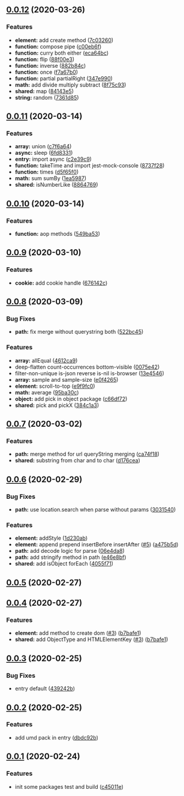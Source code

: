 ## [0.0.12](https://github.com/tomato-js/tomato/compare/v0.0.11...v0.0.12) (2020-03-26)

### Features

-   **element:** add create method ([7c03260](https://github.com/tomato-js/tomato/commit/7c03260fe617896f5ac97083622012163b5b1d51))
-   **function:** compose pipe ([c00eb6f](https://github.com/tomato-js/tomato/commit/c00eb6f8f6f419d3eca4a60e4936d2c5aa4e623d))
-   **function:** curry both either ([eca64bc](https://github.com/tomato-js/tomato/commit/eca64bc9023a356231a336b7d97656e55a1c9f14))
-   **function:** flip ([88f00e3](https://github.com/tomato-js/tomato/commit/88f00e3dd8e8b3a244a8cf9a4ba5a4c03da3a061))
-   **function:** inverse ([882b84c](https://github.com/tomato-js/tomato/commit/882b84ca812991a7c676d3d4f2924a33002d95d2))
-   **function:** once ([f7a67b0](https://github.com/tomato-js/tomato/commit/f7a67b0d218c744415b800f8447728238ebda28f))
-   **function:** partial partialRight ([347e990](https://github.com/tomato-js/tomato/commit/347e990af03ade43f780e439d35847074216f2e3))
-   **math:** add divide multiply subtract ([8f75c93](https://github.com/tomato-js/tomato/commit/8f75c9331f18f7a20b794a29d8fdd96b21a0cb6e))
-   **shared:** map ([84143e5](https://github.com/tomato-js/tomato/commit/84143e5ab157b812a3d4d0c5efb9f37d8b198976))
-   **string:** random ([7361d85](https://github.com/tomato-js/tomato/commit/7361d85e80d292b012af8605a8b79e657422b7d8))

## [0.0.11](https://github.com/tomato-js/tomato/compare/v0.0.10...v0.0.11) (2020-03-14)

### Features

-   **array:** union ([c7f6a64](https://github.com/tomato-js/tomato/commit/c7f6a6421ce2a29813548a5ff461df7bbf496a8a))
-   **async:** sleep ([6fd8331](https://github.com/tomato-js/tomato/commit/6fd8331cf41d317cecc791ed5d8d248e7a2e2d5d))
-   **entry:** import async ([c2e39c9](https://github.com/tomato-js/tomato/commit/c2e39c93bb8a10c5c19397f3e2dd340eec54d418))
-   **function:** takeTime and import jest-mock-console ([8737f28](https://github.com/tomato-js/tomato/commit/8737f28983dcff682fb3f0b938e339c8f6220572))
-   **function:** times ([d5f65f0](https://github.com/tomato-js/tomato/commit/d5f65f041250a0bd66a4711551b854212afd7985))
-   **math:** sum sumBy ([1ea5987](https://github.com/tomato-js/tomato/commit/1ea59879b7fde56d88b01239c393568ebffff853))
-   **shared:** isNumberLike ([8864769](https://github.com/tomato-js/tomato/commit/88647691783cbf030ada6e009c5aeacf8b19aabb))

## [0.0.10](https://github.com/tomato-js/tomato/compare/v0.0.9...v0.0.10) (2020-03-14)

### Features

-   **function:** aop methods ([549ba53](https://github.com/tomato-js/tomato/commit/549ba5325e3bfceaff8e74b0fe11857db36a961a))

## [0.0.9](https://github.com/tomato-js/tomato/compare/v0.0.8...v0.0.9) (2020-03-10)

### Features

-   **cookie:** add cookie handle ([676142c](https://github.com/tomato-js/tomato/commit/676142c66f42176af99924713adac64f50f9379d))

## [0.0.8](https://github.com/tomato-js/tomato/compare/v0.0.7...v0.0.8) (2020-03-09)

### Bug Fixes

-   **path:** fix merge without querystring both ([522bc45](https://github.com/tomato-js/tomato/commit/522bc452450b41a12d92645fc924ae637f944c90))

### Features

-   **array:** allEqual ([4612ca9](https://github.com/tomato-js/tomato/commit/4612ca9fde0d457b0bc585b651498e7757d6bc73))
-   deep-flatten count-occurrences bottom-visible ([0075e42](https://github.com/tomato-js/tomato/commit/0075e4223c224dca53194cf958f0b98b259b1fd0))
-   filter-non-unique is-json reverse is-nil is-browser ([13e4546](https://github.com/tomato-js/tomato/commit/13e4546b45077da47aa4b434ba651dce110e62e6))
-   **array:** sample and sample-size ([e0f4265](https://github.com/tomato-js/tomato/commit/e0f42658da4832654085c6221fcd53eab2a8e2e1))
-   **element:** scroll-to-top ([e9f9fc0](https://github.com/tomato-js/tomato/commit/e9f9fc03eaac936bb8d88a7f2ef1c91b50a8d1c2))
-   **math:** average ([95ba30c](https://github.com/tomato-js/tomato/commit/95ba30c134249fc6183083f5aaea6da1e034f893))
-   **object:** add pick in object package ([c66df72](https://github.com/tomato-js/tomato/commit/c66df727be912e4c03957b8d267f8ceabf225a13))
-   **shared:** pick and pickX ([384c1a3](https://github.com/tomato-js/tomato/commit/384c1a3ed1bf9c886d6b44b610afb6d9fb3ba7ab))

## [0.0.7](https://github.com/tomato-js/tomato/compare/v0.0.6...v0.0.7) (2020-03-02)

### Features

-   **path:** merge method for url queryString merging ([ca74f18](https://github.com/tomato-js/tomato/commit/ca74f18128e3fa7a23767143595e10d4cc52c767))
-   **shared:** substring from char and to char ([d176cea](https://github.com/tomato-js/tomato/commit/d176cea8309175edad2d322ddf250e3615db9f47))

## [0.0.6](https://github.com/tomato-js/tomato/compare/v0.0.5...v0.0.6) (2020-02-29)

### Bug Fixes

-   **path:** use location.search when parse without params ([3031540](https://github.com/tomato-js/tomato/commit/303154053f63c36a2fb3a6824f1be79d43e5940a))

### Features

-   **element:** addStyle ([1d230ab](https://github.com/tomato-js/tomato/commit/1d230abbc12e872caee1c9caa20566d859a93ff9))
-   **element:** append prepend insertBefore insertAfter ([#5](https://github.com/tomato-js/tomato/issues/5)) ([a475b5d](https://github.com/tomato-js/tomato/commit/a475b5d392194f34562af75bdb4df81d4433c8a1))
-   **path:** add decode logic for parse ([06e4da8](https://github.com/tomato-js/tomato/commit/06e4da83b7203f09142d8eed8fb2677186af643e))
-   **path:** add stringify method in path ([e46e8bf](https://github.com/tomato-js/tomato/commit/e46e8bfe73a041b4b52679dafa3501973cf743cd))
-   **shared:** add isObject forEach ([4055f71](https://github.com/tomato-js/tomato/commit/4055f719d9d46b77f65ba6262e32cfe4df0fe9ce))

## [0.0.5](https://github.com/tomato-js/tomato/compare/v0.0.4...v0.0.5) (2020-02-27)

## [0.0.4](https://github.com/tomato-js/tomato/compare/v0.0.3...v0.0.4) (2020-02-27)

### Features

-   **element:** add method to create dom ([#3](https://github.com/tomato-js/tomato/issues/3)) ([b7bafe1](https://github.com/tomato-js/tomato/commit/b7bafe11475fb680894cdbdee9c0d48d4a210255))
-   **shared:** add ObjectType and HTMLElementKey ([#3](https://github.com/tomato-js/tomato/issues/3)) ([b7bafe1](https://github.com/tomato-js/tomato/commit/b7bafe11475fb680894cdbdee9c0d48d4a210255))

## [0.0.3](https://github.com/tomato-js/tomato/compare/v0.0.2...v0.0.3) (2020-02-25)

### Bug Fixes

-   entry default ([439242b](https://github.com/tomato-js/tomato/commit/439242b2684a06b818958c81e3b47888d496baa1))

## [0.0.2](https://github.com/tomato-js/tomato/compare/v0.0.1...v0.0.2) (2020-02-25)

### Features

-   add umd pack in entry ([dbdc92b](https://github.com/tomato-js/tomato/commit/dbdc92bf2a2502e70ae613b0ede6f1e7e0b9f1b3))

## [0.0.1](https://github.com/tomato-js/tomato/compare/c45011e4592d52c4c10a6655a7ac8d1ed68a5407...v0.0.1) (2020-02-24)

### Features

-   init some packages test and build ([c45011e](https://github.com/tomato-js/tomato/commit/c45011e4592d52c4c10a6655a7ac8d1ed68a5407))

